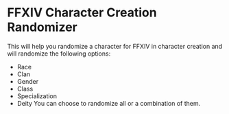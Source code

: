 # **FFXIV Character Creation Randomizer**
This will help you randomize a character for FFXIV in character creation and will randomize the following options:
- Race
- Clan
- Gender
- Class
- Specialization
- Deity
You can choose to randomize all or a combination of them.
